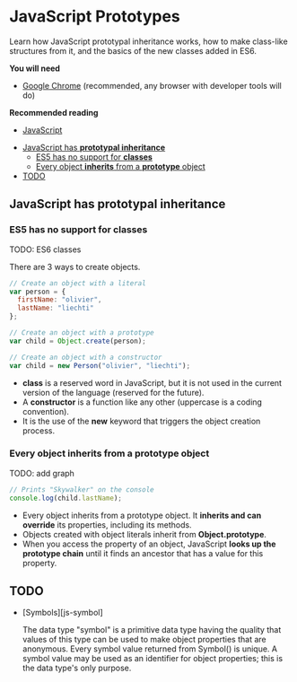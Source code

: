 # JavaScript Prototypes

Learn how JavaScript prototypal inheritance works, how to make class-like structures from it, and the basics of the new classes added in ES6.

<!-- slide-include ../../BANNER.md -->

**You will need**

* [Google Chrome][chrome] (recommended, any browser with developer tools will do)

**Recommended reading**

* [JavaScript](../js/)

<!-- START doctoc generated TOC please keep comment here to allow auto update -->
<!-- DON'T EDIT THIS SECTION, INSTEAD RE-RUN doctoc TO UPDATE -->


- [JavaScript has **prototypal inheritance**](#javascript-has-prototypal-inheritance)
  - [ES5 has no support for **classes**](#es5-has-no-support-for-classes)
  - [Every object **inherits** from a **prototype** object](#every-object-inherits-from-a-prototype-object)
- [TODO](#todo)

<!-- END doctoc generated TOC please keep comment here to allow auto update -->



## JavaScript has **prototypal inheritance**

<!-- slide-front-matter class: center, middle -->



### ES5 has no support for **classes**

TODO: ES6 classes

There are 3 ways to create objects.

```js
// Create an object with a literal
var person = {
  firstName: "olivier",
  lastName: "liechti"
};

// Create an object with a prototype
var child = Object.create(person);

// Create an object with a constructor
var child = new Person("olivier", "liechti");
```

* **class** is a reserved word in JavaScript, but it is not used in the current version of the language (reserved for the future).
* A **constructor** is a function like any other (uppercase is a coding convention).
* It is the use of the **new** keyword that triggers the object creation process.



### Every object **inherits** from a **prototype** object

TODO: add graph

```js
// Prints "Skywalker" on the console
console.log(child.lastName);
```

* Every object inherits from a prototype object. It **inherits and can override** its properties, including its methods.
* Objects created with object literals inherit from **Object.prototype**.
* When you access the property of an object, JavaScript **looks up the prototype chain** until it finds an ancestor that has a value for this property.



## TODO

* [Symbols][js-symbol]

  The data type "symbol" is a primitive data type having the quality that values of this type can be used to make object properties that are anonymous.
  Every symbol value returned from Symbol() is unique.  A symbol value may be used as an identifier for object properties; this is the data type's only purpose.



[chrome]: https://www.google.com/chrome/
